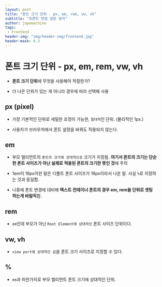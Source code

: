 ```yaml
---
layout: post
title: "폰트 크기 단위 - px, em, rem, vw, vh"
subtitle: "프론트 면접 질문 정리"
author: jopemachine
tags: 
 - Frontend
header-img: "img/header-img/frontend.jpg"
header-mask: 0.3
---
```


# 폰트 크기 단위 - px, em, rem, vw, vh

- **폰트 크기 단위**에 무엇을 사용해야 적절한가?

- 더 나은 단위가 있는 게 아니라 경우에 따라 선택해 사용

## px (pixel)

- 가장 기본적인 단위로 세밀한 조정이 가능한, `절대적`인 단위. (물리적인 1px.)

- 사용자가 브라우저에서 폰트 설정을 바꿔도 적용되지 않는다.

## em

- 부모 엘리먼트의 `폰트의 크기에 상대적으로` 크기가 지정됨. **여기서 폰트의 크기는 단순한 폰트 사이즈가 아닌 실제로 적용된 폰트의 크기란 뜻인 것**에 주의

- 1em이 16px이란 말은 디폴트 폰트 사이즈가 16px이라서 나온 말. 사실 `%`로 지정하는 것과 동일함.

- 나중에 폰트 변경에 대비해 **텍스트 컨테이너 폰트의 경우 em, rem을 단위로 셋팅 하는게 바람직**함.

## rem

- `em`인데 부모가 아닌 `Root Element에 상대적인` 폰트 사이즈 단위이다.

## vw, vh

- `view port에 상대적인 값`을 폰트 크기 사이즈로 지정할 수 있다.

## %

- `em`과 마찬가지로 부모 엘리먼트 폰트 크기에 상대적인 단위.